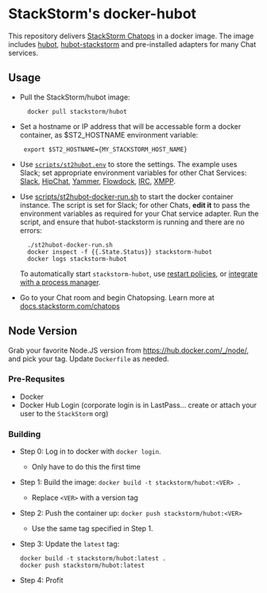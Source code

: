 # StackStorm's docker-hubot

This repository delivers [StackStorm Chatops](https://docs.stackstorm.com/chatops) in a docker image. The image includes [hubot](https://hubot.github.com/), [hubot-stackstorm](https://github.com/StackStorm/hubot-stackstorm)
and pre-installed adapters for many Chat services. 

## Usage

* Pull the StackStorm/hubot image:
    
        docker pull stackstorm/hubot

* Set a hostname or IP address that will be accessable form a docker container,
  as $ST2_HOSTNAME environment variable:

       export $ST2_HOSTNAME={MY_STACKSTORM_HOST_NAME}

* Use [`scripts/st2hubot.env`](scripts/st2hubot.env) to store the settings. The example uses Slack; set appropriate environment variables for other Chat Services:
[Slack](https://github.com/slackhq/hubot-slack),
[HipChat](https://github.com/hipchat/hubot-hipchat),
[Yammer](https://github.com/athieriot/hubot-yammer),
[Flowdock](https://github.com/flowdock/hubot-flowdock),
[IRC](https://github.com/nandub/hubot-irc),
[XMPP](https://github.com/markstory/hubot-xmpp).

* Use [scripts/st2hubot-docker-run.sh](scripts/st2hubot-docker-run.sh) to start the docker container instance. 
The script is set for Slack; for other Chats, **edit it** to pass the environment variables as required for your Chat service adapter.
Run the script, and ensure that hubot-stackstorm is running and there are no errors:

        ./st2hubot-docker-run.sh
        docker inspect -f {{.State.Status}} stackstorm-hubot
        docker logs stackstorm-hubot
  
  To automatically start `stackstorm-hubot`, use [restart policies](https://docs.docker.com/engine/reference/run/#restart-policies-restart>),
  or [integrate with a process manager](https://docs.docker.com/engine/admin/host_integration).

* Go to your Chat room and begin Chatopsing. Learn more at [docs.stackstorm.com/chatops](https://docs.stackstorm.com/chatops)

## Node Version

Grab your favorite Node.JS version from https://hub.docker.com/_/node/, and pick your tag. Update `Dockerfile` as needed.

### Pre-Requsites

* Docker
* Docker Hub Login (corporate login is in LastPass... create or attach your user to the `StackStorm` org)

### Building

* Step 0: Log in to docker with `docker login`.
  * Only have to do this the first time
* Step 1: Build the image: `docker build -t stackstorm/hubot:<VER> .`
  * Replace `<VER>` with a version tag
* Step 2: Push the container up: `docker push stackstorm/hubot:<VER>`
  * Use the same tag specified in Step 1.
* Step 3: Update the `latest` tag:

  ```
  docker build -t stackstorm/hubot:latest .
  docker push stackstorm/hubot:latest
  ```
  
* Step 4: Profit
